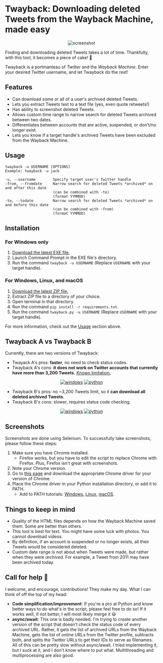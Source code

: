 # Twayback: Downloading deleted Tweets from the Wayback Machine, made easy

<div align="center">
  
![screenshot](https://i.imgur.com/oBeqt6V.png)

</div>

Finding and downloading deleted Tweets takes a lot of time. Thankfully, with this tool, it becomes a piece of cake! 🎂

Twayback is a portmanteau of *Twitter* and the *Wayback Machine*. Enter your desired Twitter username, and let Twayback do the rest!

## Features
 - Can download some or all of a user's archived deleted Tweets.
 - Lets you extract Tweets text to a text file (yes, even quote retweets!)
 - Has ability to screenshot deleted Tweets.
 - Allows custom time range to narrow search for deleted Tweets archived between two dates.
 - Differentiates between accounts that are active, suspended, or don't/no longer exist.
 - Lets you know if a target handle's archived Tweets have been excluded from the Wayback Machine.

## Usage
    twayback -u USERNAME [OPTIONS]
    Example: twayback -u jack
    
    -u, --username        Specify target user's Twitter handle
    -from, --fromdate     Narrow search for deleted Tweets *archived* on and after this date
                          (can be combined with -to)
                          (format YYMMDD)
    -to, --todate         Narrow search for deleted Tweets *archived* on and before this date
                          (can be combined with -from)
                          (format YYMMDD)

## Installation
### For Windows only
 1. [Download the latest EXE file.](https://github.com/Mennaruuk/twayback/releases/download/02%2F14%2F2022/twayback.exe)
 2. Launch Command Prompt in the EXE file's directory.
 3. Run the command `twayback -u USERNAME` (Replace `USERNAME` with your target handle).

### For Windows, Linux, and macOS
 1. [Download the latest ZIP file.](https://github.com/Mennaruuk/twayback/releases/download/02%2F14%2F2022/twayback.zip)
 2. Extract ZIP file to a directory of your choice.
 3. Open terminal in that directory.
 4. Run the command `pip install -r requirements.txt`.
 5. Run the command `twayback.py -u USERNAME` (Replace `USERNAME` with your target handle).


For more information, check out the [Usage](#usage) section above.

## Twayback A vs Twayback B
Currently, there are two versions of Twayback:

  - Twayack A's pros: **faster**, no need to check status codes.
  - Twayback A's cons: **it does not work on Twitter accounts that currently have more than 3,200 Tweets.** [Known limitation.](https://twittercommunity.com/t/tweet-limit-at-3200/156391)
  
<div align="center">
  
[![windows](https://img.shields.io/badge/Download-Twayback%20A%20for%20Windows-blue?style=for-the-badge&logo=Microsoft)](https://github.com/Mennaruuk/twayback/releases/download/02%2F14%2F2022/twayback.exe)
[![python](https://img.shields.io/badge/Download-Python%20script-red?style=for-the-badge&logo=python)](https://github.com/Mennaruuk/twayback/releases/download/02%2F14%2F2022/twayback.zip)
  
</div>

  - Twayback B's pros: no ~3,200 Tweets limit, so it **can download all deleted archived Tweets**.
  - Twayback B's cons: slower, requires status code checking.

<div align="center">

[![windows](https://img.shields.io/badge/Download-Twayback%20B%20for%20Windows-blue?style=for-the-badge&logo=Microsoft)](https://github.com/Mennaruuk/twayback/releases/download/02%2F14%2F2022/twayback_B.exe)
[![python](https://img.shields.io/badge/Download-Python%20script-red?style=for-the-badge&logo=python)](https://github.com/Mennaruuk/twayback/releases/download/02%2F14%2F2022/twayback_B.zip)
  
</div>

## Screenshots
Screenshots are done using Selenium. To successfully take screenshots, please follow these steps:
 1. Make sure you have Chrome installed.
    - Firefox works, but you have to edit the script to replace Chrome with Firefox. Plus, Firefox isn't great with screenshots.
 2. Note your Chrome version.
 3. Go to [this page](https://chromedriver.chromium.org/downloads) and download the appropriate Chrome driver for your version of Chrome.
 4. Place the Chrome driver in your Python installation directory, or add it to PATH.
    - Add to PATH tutorials: [Windows](https://www.architectryan.com/2018/03/17/add-to-the-path-on-windows-10/), [Linux](https://itsfoss.com/add-directory-to-path-linux/), [macOS](https://www.architectryan.com/2012/10/02/add-to-the-path-on-mac-os-x-mountain-lion/).



## Things to keep in mind
 - Quality of the HTML files depends on how the Wayback Machine saved them. Some are better than others.
 - This tool is best for text. You might have some luck with photos. You cannot download videos.
 - By definition, if an account is suspended or no longer exists, all their Tweets would be considered deleted.
 - Custom date range is not about when Tweets were made, but rather when they were _archived_. For example, a Tweet from 2011 may have been archived today.

## Call for help 🙏
I welcome, and encourage, contributions! They make my day.
What I can think of off the top of my head:
 - **Code simplification/improvement**: If you're a pro at Python and know better ways to do what's in the script, please feel free to do so! If it works well, if not better, I will most likely merge it 😃
 - **async/await**: This one is badly needed. I'm trying to create another version of the script that doesn't check the status code of every archived URL. Rather, it gets the list of archived URLs from the Wayback Machine, gets the list of online URLs from the Twitter profile, subtracts both, and splits the Twitter URLs to get their IDs to serve as filenames. All of this can be pretty slow without async/await. I tried implementing it, but I suck at it, and I don't know where to put what. Multithreading and multiprocessing are also good.
